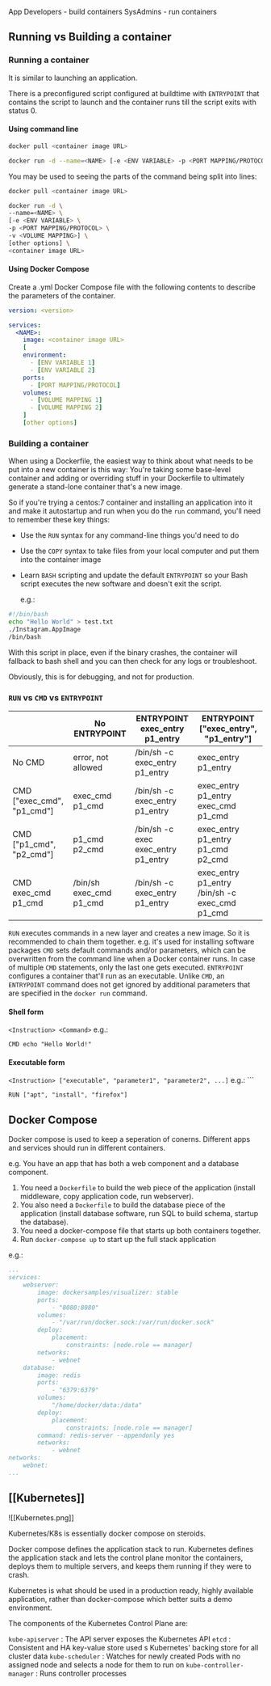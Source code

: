 App Developers - build containers
SysAdmins - run containers
## Running vs Building a container
### Running a container
It is similar to launching an application.

There is a preconfigured script configured at buildtime with `ENTRYPOINT` that contains the script to launch and the container runs till the script exits with status 0.
#### Using command line

```bash
docker pull <container image URL>

docker run -d --name=<NAME> [-e <ENV VARIABLE> -p <PORT MAPPING/PROTOCOL> -v <VOLUME MAPPING>] [other options] <container image URL>
```

You may be used to seeing the parts of the command being split into lines:

```bash
docker pull <container image URL>

docker run -d \
--name=<NAME> \
[-e <ENV VARIABLE> \
-p <PORT MAPPING/PROTOCOL> \
-v <VOLUME MAPPING>] \
[other options] \
<container image URL>
```
#### Using Docker Compose
Create a .yml Docker Compose file with the following contents to describe the parameters of the container.

```yaml
version: <version>

services:
  <NAME>:
    image: <container image URL>
    [
    environment:
      - [ENV VARIABLE 1]
      - [ENV VARIABLE 2]
    ports:
      - [PORT MAPPING/PROTOCOL]
    volumes:
      - [VOLUME MAPPING 1]
      - [VOLUME MAPPING 2]
    ]
    [other options]
```
### Building a container
When using a Dockerfile, the easiest way to think about what needs to be put into a new container is this way: You're taking some base-level container and adding or overriding stuff in your Dockerfile to ultimately generate a stand-lone container that's a new image.

So if you're trying a centos:7 container and installing an application into it and make it autostartup and run when you do the `run` command, you'll need to remember these key things:

- Use the `RUN` syntax for any command-line things you'd need to do
- Use the `COPY` syntax to take files from your local computer and put them into the container image
- Learn `BASH` scripting and update the default `ENTRYPOINT` so your Bash script executes the new software and doesn't exit the script.
  
  e.g.:
``` Bash
#!/bin/bash
echo "Hello World" > test.txt
./Instagram.AppImage
/bin/bash
```
   
With this script in place, even if the binary crashes, the container will fallback to bash shell and you can then check for any logs or troubleshoot.

Obviously, this is for debugging, and not for production.

### `RUN` vs `CMD` vs `ENTRYPOINT`

| | No ENTRYPOINT| ENTRYPOINT exec_entry p1_entry| ENTRYPOINT ["exec_entry", "p1_entry"]|
|---|---|---|---|
| No CMD| error, not allowed| /bin/sh -c exec_entry p1_entry| exec_entry p1_entry|
| CMD ["exec_cmd", "p1_cmd"]| exec_cmd p1_cmd| /bin/sh -c exec_entry p1_entry| exec_entry p1_entry exec_cmd p1_cmd|
| CMD ["p1_cmd", "p2_cmd"]| p1_cmd p2_cmd| /bin/sh -c exec exec_entry p1_entry| exec_entry p1_entry p1_cmd p2_cmd|
| CMD exec_cmd p1_cmd| /bin/sh exec_cmd p1_cmd| /bin/sh -c exec_entry p1_entry| exec_entry p1_entry /bin/sh -c exec_cmd p1_cmd|

`RUN` executes commands in a new layer and creates a new image. So it is recommended to chain them together.
e.g. it's used for installing software packages
`CMD` sets default commands and/or parameters, which can be overwritten from the command line when a Docker container runs. In case of multiple `CMD` statements, only the last one gets executed.
`ENTRYPOINT` configures a container that'll run as an executable. Unlike `CMD`, an `ENTRYPOINT` command does not get ignored by additional parameters that are specified in the `docker run` command.

#### Shell form
`<Instruction> <Command>`
e.g.: 
```
CMD echo "Hello World!"
```

#### Executable form
`<Instruction> ["executable", "parameter1", "parameter2", ...]`
e.g.: ```
```
RUN ["apt", "install", "firefox"]
```

## Docker Compose
Docker compose is used to keep a seperation of conerns. Different apps and services should run in different containers.

e.g. You have an app that has both a web component and a database component.

1. You need a `Dockerfile` to build the web piece of the application (install middleware, copy application code, run webserver).
2. You also need a `Dockerfile` to build the database piece of the application (install database software, run SQL to build schema, startup the database).
3. You need a docker-compose file that starts up both containers together.
4. Run `docker-compose up` to start up the full stack application

e.g.:
```yaml
...
services:
	webserver:
		image: dockersamples/visualizer: stable
		ports:
			- "8080:8080"
		volumes:
			- "/var/run/docker.sock:/var/run/docker.sock"
		deploy:
			placement:
				constraints: [node.role == manager]
		networks:
			- webnet
	database:
		image: redis
		ports:
			- "6379:6379"
		volumes:
			"/home/docker/data:/data"
		deploy:
			placement:
				constraints: [node.role == manager]
		command: redis-server --appendonly yes
		networks:
			- webnet
networks:
	webnet:
...
```

## [[Kubernetes]]

![[Kubernetes.png]]

Kubernetes/K8s is essentially docker compose on steroids.

Docker compose defines the application stack to run.
Kubernetes defines the application stack and lets the control plane monitor the containers, deploys them to multiple servers, and keeps them running if they were to crash.

Kubernetes is what should be used in a production ready, highly available application, rather than docker-compose which better suits a demo environment.

The components of the Kubernetes Control Plane are:

`kube-apiserver` : The API server exposes the Kubernetes API 
`etcd` : Consistent and HA key-value store used s Kubernetes' backing store for all cluster data
`kube-scheduler` : Watches for newly created Pods with no assigned node and selects a node for them to run on
`kube-controller-manager` : Runs controller processes